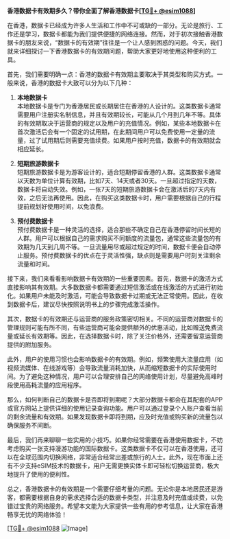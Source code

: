 **香港数据卡有效期多久？带你全面了解香港数据卡[[TG💪+ @esim1088](https://t.me/s/esim1088)]**

在香港，数据卡已经成为许多人生活和工作中不可或缺的一部分。无论是旅行、工作还是学习，数据卡都能为我们提供便捷的网络连接。然而，对于初次接触香港数据卡的朋友来说，“数据卡的有效期”往往是一个让人感到困惑的问题。今天，我们就来详细探讨一下香港数据卡的有效期问题，帮助大家更好地使用这种便利的工具。

首先，我们需要明确一点：香港的数据卡有效期主要取决于其类型和购买方式。一般来说，香港的数据卡大致可以分为以下几种：

1. **本地数据卡**  
   本地数据卡是专门为香港居民或长期居住在香港的人设计的。这类数据卡通常需要用户注册实名制信息，并且有效期较长，可能从几个月到几年不等。具体的有效期取决于运营商的规定以及用户的充值情况。例如，某些本地数据卡在首次激活后会有一个固定的试用期，在此期间用户可以免费使用一定量的流量，过了试用期后则需要充值续费。如果用户按时充值，数据卡的有效期就会相应延长。

2. **短期旅游数据卡**  
   短期旅游数据卡是为游客设计的，适合短期停留香港的人群。这类数据卡通常以天数为单位计算有效期，比如7天、14天或者30天。一旦超过指定的天数，数据卡将自动失效。例如，一张7天的短期旅游数据卡会在激活后的7天内有效，之后无法再使用。因此，在购买这类数据卡时，用户需要根据自己的行程提前规划好使用时间，以免浪费。

3. **预付费数据卡**  
   预付费数据卡是一种灵活的选择，适合那些不确定自己在香港停留时间长短的人群。用户可以根据自己的需求购买不同额度的流量包，通常这些流量包的有效期为几天到几周不等。一旦流量用尽或超过规定的时间，数据卡便会自动停止服务。预付费数据卡的优点在于灵活性强，缺点则是需要用户时刻关注剩余流量和时间。

接下来，我们来看看影响数据卡有效期的一些重要因素。首先，数据卡的激活方式直接影响其有效期。大多数数据卡都需要通过短信激活或在线激活的方式进行初始化。如果用户未能及时激活，可能会导致数据卡过期或无法正常使用。因此，在收到数据卡后，建议尽快按照说明书上的步骤完成激活操作。

其次，数据卡的有效期还与运营商的服务政策密切相关。不同的运营商对数据卡的管理规则可能有所不同，有些运营商可能会提供额外的优惠活动，比如赠送免费流量或延长有效期等。因此，在选择数据卡时，除了关注价格外，还需要留意运营商提供的附加服务。

此外，用户的使用习惯也会影响数据卡的有效期。例如，频繁使用大流量应用（如视频流媒体、在线游戏等）会导致流量消耗加快，从而缩短数据卡的实际使用时间。为了避免这种情况，用户可以合理安排自己的网络使用计划，尽量避免高峰时段使用高耗流量的应用程序。

那么，如何判断自己的数据卡是否即将到期呢？大部分数据卡都会在其配套的APP或官方网站上提供详细的使用记录查询功能。用户可以通过登录个人账户查看当前的剩余流量和有效期。如果发现数据卡即将到期，应及时充值或购买新的流量包以确保服务不间断。

最后，我们再来聊聊一些实用的小技巧。如果你经常需要在香港使用数据卡，不妨考虑购买一张支持漫游功能的国际数据卡。这类数据卡不仅可以在香港使用，还可以在全球范围内切换网络，非常适合经常出差或旅行的人士。此外，现在市面上还有不少支持eSIM技术的数据卡，用户无需更换实体卡即可轻松切换运营商，极大地提升了使用的便利性。

总之，香港数据卡的有效期是一个需要仔细考量的问题。无论你是本地居民还是游客，都需要根据自身的需求选择合适的数据卡类型，并注意及时充值或续费，以免错过宝贵的网络服务。希望本文能为大家提供一些有用的参考信息，让大家在香港畅享无忧的网络体验！

[[TG💪+ @esim1088](https://t.me/s/esim1088) ![Image](https://i.postimg.cc/4NQfJmqS/Snipaste-2025-05-13-00-14-12.png)]